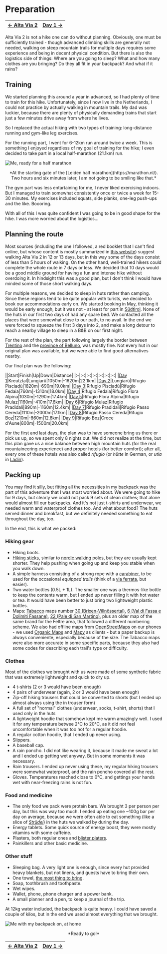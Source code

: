 # Preparation

|[← Alta Via 2](../)|[Day 1 →](../day1)|
|:-|-:|

Alta Via 2 is not a hike one can do without planning. Obviously, one must
be sufficiently trained - though advanced climbing skills are generally
not needed, walking on steep mountain trails for multiple days requires
some experience and being in decent physical condition. But there is also
the logistics side of things: Where are you going to sleep? What and how
many clothes are you bringing?  Do they all fit in your backpack? And
what if it rains?

## Training

We started planning this around a year in advanced, so I had plenty
of time to train for this hike. Unfortunately, since I now live in
the Netherlands, I could not practice by actually walking in mountain
trails. My dad was luckier, because there are plenty of physically
demanding trains that start just a few minutes drive away from where
he lives.

So I replaced the actual hiking with two types of training: long-distance
running and gym-like leg exercises.

For the running part, I went for 6-12km run around twice a week. This
is something I enjoyed regardless of my goal of training for the hike;
I even decided to take part in a local half-marathon (21.1km) run.

![Me, ready for a half marathon](../img/0-leiden-half-marathon.jpg)
<p align="center">
*At the starting gate of the
[Leiden half marathon](https://marathon.nl/). Two hours and six
minutes later, I am not going to be smiling like that.*
</p>

The gym part was less entartaining for me, I never liked exercising
indoors.  But I managed to train somewhat consistently once or twice a
week for 15-30 minutes. My exercises included squats, side planks,
one-leg push-ups and the like. Boooring.

With all of this I was quite confident I was going to be in good
shape for the hike. I was more worried about the logistics...

## Planning the route

Most sources (including the one I followed, a red booklet that I
can't find online, but whose content is mostly summarized in
[this website](https://www.altavia2dolomiti.com/percorso))
suggest walking Alta Via 2 in 12 or 13 days, but in this way some of
the days consist of less than 5 hours of walking. On the other hand,
well-trained hikers could complete the whole route in 7 days or less. We
decided that 10 days would be a good middle ground for having a fun and
intense hike without overdoing it. In hindsight this was a good plan, but
I don't think I would have minded some of those short walking days.

For multiple reasons, we decided to sleep in huts rather than camping.
Since these regions tend to be quite popular with turists, we decided to
book our accommodations early on.  We started booking in May, thinking it
would be early enough, but it was not - at least for part in
[Südtirol](https://en.wikipedia.org/wiki/South_Tyrol).
None of the huts in our first two days of had any spare bed. We contacted
all the places that were somewhat close to our path, to no avail. In the
end we were forced to squeeze the first 3 days into 2, and make a long
detour to reach a nearby village to sleep in a B&B on our first night.

For the rest of the plan, the part following largely the border between
[Trentino](https://en.wikipedia.org/wiki/Trentino) and the
[province of Belluno](https://en.wikipedia.org/wiki/Province_of_Belluno),
was mostly fine. Not every hut in our original plan was available, but
we were able to find good alternatives nearby.

Our final plan was the following:

||Start|Finish|Up|Down|Distance|
|:-|:-:|:-:|:-:|:-:|:-:|:-:|
|[Day 1](./day1)|Kreutztal|Lungiarü|1050m|-1620m|22.1km|
|[Day 2](./day2)|Lungiarü|Rifugio Pisciadù|1820m|-690m|19.0km|
|[Day 3](./day3)|Rifugio Pisciadù|Rifugio Fedaia|760m|-1310m|18.0km|
|[Day 4](./day4)|Rifugio Fedaia|Rifugio Flora Alpina|1030m|-1290m|17.4km|
|[Day 5](./day5)|Rifugio Flora Alpina|Rifugio Mulaz|1160m|-410m|17.6km|
|[Day 6](./day6)|Rifugio Mulaz|Rifugio Pradidali|890m|-1160m|12.4km|
|[Day 7](./day7)|Rifugio Pradidali|Rifugio Passo Cereda|1110m|-2000m|17.1km|
|[Day 8](./day8)|Rifugio Passo Cereda|Rifugio Boz|1210m|-860m|12.8km|
|[Day 9](./day9)|Rifugio Boz|Croce d'Aune|800m|-1500m|20.0km|

For the first and last days, the plan was to have someone bring
us there or pick us up, so we spent only 8 nights out.  We did not
realize at the time, but this plan gave us a nice balance between
high mountain huts (for the real mountaineering experience) and
proper hotels (for better comfort); after all, every one of these
hotels was also called *rifugio* (or *hütte* in German, or *utia* in
[Ladin](https://en.wikipedia.org/wiki/Ladin_language)).

## Packing up

You may find it silly, but fitting all the necessities in my backpack
was the part of this adventure that I was most worried about. We were
going to hike for 9 days, but clearly we could not pack 9 sets of clean
clothes; that alone would almost fill our backpacks. And it's not just
t-shirts and underwear, we needed warm and waterproof clothes too. And
what about food? The huts served dinner and breakfast, but we definitely
needed something to eat throughout the day, too.

In the end, this is what we packed:

### Hiking gear

* Hiking boots.
* [Hiking sticks](https://en.wikipedia.org/wiki/Trekking_pole), similar
  to [nordic walking](https://en.wikipedia.org/wiki/Nordic_walking) poles,
  but they are usually kept shorter. They help pushing when going up
  and keep you stable when you walk down.
* A simple harness consisting of a strong rope with a
  [carabiner](https://en.wikipedia.org/wiki/Carabiner), to be used
  for the occasional *equipped trails* (think of a
  [via ferrata](https://en.wikipedia.org/wiki/Via_ferrata), but easier).
* Two water bottles (0.5L + 1L). The smaller one was a thermos-like bottle
  to keep the contents warm, but I ended up never filling it with hot
  water or tea. It would have been better to just bring two lightweight
  plastic bottles.
* Maps: [Tabacco](https://www.tabaccoeditrice.it/en/home-english/) maps number
  [30 (Brixen-Villnössertal)](https://www.tabaccoeditrice.it/en/cartografie_en/125000-coast/030_en/),
  [6 (Val di Fassa e Dolimiti Fassane)](https://www.tabaccoeditrice.it/en/cartografie_en/125000-coast/06_en/),
  [22 (Pale di San Martino)](https://www.tabaccoeditrice.it/en/cartografie_en/125000-coast/022_en/),
  plus an older map of the same brand for the Feltre area, that followed
  a different numbering scheme. We also had offline maps from
  [OpenStreetMaps](https://www.openstreetmap.org/#map=12/46.5905/11.7540) on
  our phones - we used
  [Organic Maps](https://organicmaps.app/) and [Mapy](https://mapy.com) as
  clients - but a paper backup is always conveniente, especially because of
  the size. The Tabacco maps were also more accurate in some specific parts,
  because they also had some codes for describing each trail's type or difficulty.

### Clothes

Most of the clothes we brought with us were made of some synthetic
fabric that was extremely lightweight and quick to dry up.

* 4 t-shirts (2 or 3 would have been enough)
* 4 pairs of underwear (again, 2 or 3 would have been enough)
* Zip-off hiking trousers that could be converted to shorts (but
  I ended up almost always using the in trouser form)
* A full set of "normal" clothes (underwear, socks, t-shirt, shorts) that
  I used only in the huts
* A lightweight hoodie that somehow kept me warm amazingly well. I used
  it for any temperature betwee 2°C to 20°C, as it did not feel
  uncomfortable when it was too hot for a regular hoodie.
* A regular cotton hoodie, that I ended up never using.
* Slippers.
* A baseball cap.
* A rain poncho. I did not like wearing it, because it made me sweat a lot
  and I ended up getting wet anyway. But in some moments it was necessary.
* Rain trousers. I ended up never using these, my regular hiking trousers
  were somewhat waterproof, and the rain poncho covered all the rest.
* Gloves. Temperatures reached close to 0°C,
  and gettings your hands wet with near-freezing rains is not fun.

### Food and medicine

* The only food we pack were protein bars. We brought 3 per person per
  day, but this was way too much. I ended up eating one ~100g bar per day
  on average, because we were often able to eat something
  (like a slice of [*Strüdel*](https://en.wikipedia.org/wiki/Apple_strudel))
  in the huts we walked by during the day.
* Energy tablets. Some quick source of energy boost,
  they were mostly vitamins with some caffeine.
* Plasters, both regular ones and
  [blister platers](https://en.wikipedia.org/wiki/Compeed).
* Painkillers and other basic medicine.

### Other stuff

* Sleeping bag. A very light one is enough, since every hut provided heavy
  blankets, but not linens, and guests have to bring their own.
* One towel, [the most thing to bring](https://en.wikipedia.org/wiki/The_Hitchhiker's_Guide_to_the_Galaxy).
* Soap, toothbrush and toothpaste.
* Wet wipes.
* Wallet, phone, phone charger and a power bank.
* A small planner and a pen, to keep a journal of the trip.

At 12kg water included, the backpack is quite heavy. I could have saved a
couple of kilos, but in the end we used almost everything that we brought.

![Me with my backpack on, at home](../img/19-0000-backpack.jpg)
<p align="center">
*Ready to go!*
</p>

|[← Alta Via 2](../)|[Day 1 →](../day1)|
|:-|-:|
